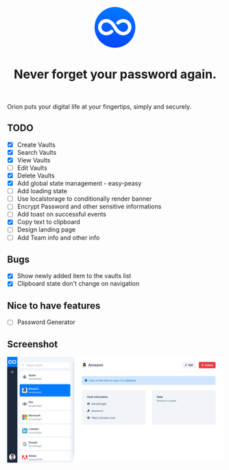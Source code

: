 <p align="center">
  <a href="https://github.com/iamsahebgiri/orion">
    <img src="https://raw.githubusercontent.com/iamsahebgiri/orion/main/public/assets/orion-sm.png" alt="Orion logo" width="100" />
  </a>
</p>

<h1 align="center">Never forget your password again.</h1>

<br>

Orion puts your digital life at your fingertips, simply and securely.
## TODO
* [x] Create Vaults
* [x] Search Vaults
* [x] View Vaults
* [ ] Edit Vaults
* [x] Delete Vaults
* [x] Add global state management - easy-peasy
* [ ] Add loading state
* [ ] Use localstorage to conditionally render banner
* [ ] Encrypt Password and other sensitive informations
* [ ] Add toast on successful events
* [x] Copy text to clipboard
* [ ] Design landing page
* [ ] Add Team info and other info

## Bugs

* [x] Show newly added item to the vaults list
* [x] Clipboard state don't change on navigation

## Nice to have features
* [ ] Password Generator

## Screenshot

<img src="https://raw.githubusercontent.com/iamsahebgiri/orion/main/public/assets/orion-screenshot.jpg" alt="Orion Screenshot" />